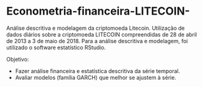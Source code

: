 # Econometria-financeira-LITECOIN-

Análise descritiva e modelagem da criptomoeda Litecoin. Utilização de dados diários sobre a criptomoeda LITECOIN compreendidas de 28 de abril de 2013 a 3 de maio de 2018. 
Para a análise descritiva e modelagem, foi utilizado o software estatístico RStudio.

Objetivo:
- Fazer análise financeira e estatística descritiva da série temporal.
- Avaliar modelos (família GARCH) que melhor se ajustem à série.
